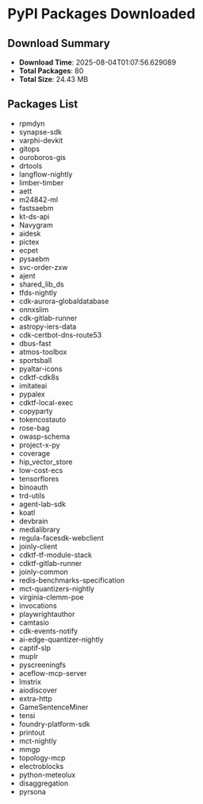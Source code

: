 # PyPI Packages Downloaded

## Download Summary
- **Download Time**: 2025-08-04T01:07:56.629089
- **Total Packages**: 80
- **Total Size**: 24.43 MB

## Packages List
- rpmdyn
- synapse-sdk
- varphi-devkit
- gitops
- ouroboros-gis
- drtools
- langflow-nightly
- limber-timber
- aett
- m24842-ml
- fastsaebm
- kt-ds-api
- Navygram
- aidesk
- pictex
- ecpet
- pysaebm
- svc-order-zxw
- ajent
- shared_lib_ds
- tfds-nightly
- cdk-aurora-globaldatabase
- onnxslim
- cdk-gitlab-runner
- astropy-iers-data
- cdk-certbot-dns-route53
- dbus-fast
- atmos-toolbox
- sportsball
- pyaltar-icons
- cdktf-cdk8s
- imitateai
- pypalex
- cdktf-local-exec
- copyparty
- tokencostauto
- rose-bag
- owasp-schema
- project-x-py
- coverage
- hip_vector_store
- low-cost-ecs
- tensorflores
- binoauth
- trd-utils
- agent-lab-sdk
- koatl
- devbrain
- medialibrary
- regula-facesdk-webclient
- joinly-client
- cdktf-tf-module-stack
- cdktf-gitlab-runner
- joinly-common
- redis-benchmarks-specification
- mct-quantizers-nightly
- virginia-clemm-poe
- invocations
- playwrightauthor
- camtasio
- cdk-events-notify
- ai-edge-quantizer-nightly
- captif-slp
- muplr
- pyscreeningfs
- aceflow-mcp-server
- lmstrix
- aiodiscover
- extra-http
- GameSentenceMiner
- tensi
- foundry-platform-sdk
- printout
- mct-nightly
- mmgp
- topology-mcp
- electroblocks
- python-meteolux
- disaggregation
- pyrsona
